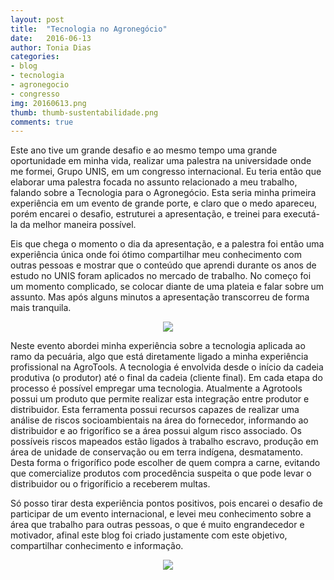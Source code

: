 ```yaml
---
layout: post
title:  "Tecnologia no Agronegócio"
date:   2016-06-13
author: Tonia Dias
categories: 
- blog
- tecnologia
- agronegocio
- congresso
img: 20160613.png
thumb: thumb-sustentabilidade.png
comments: true
---
```


Este ano tive um grande desafio e ao mesmo tempo uma grande oportunidade em minha vida, realizar uma palestra na universidade onde me formei, Grupo UNIS, em um congresso internacional. Eu teria então que elaborar uma palestra focada no assunto relacionado a meu trabalho, falando sobre a Tecnologia para o Agronegócio. Esta seria minha primeira experiência em um evento de grande porte, e claro que o medo apareceu, porém encarei o desafio, estruturei a apresentação, e treinei para executá-la da melhor maneira possível.<!--more-->

Eis que chega o momento o dia da apresentação, e a palestra foi então uma experiência única onde foi ótimo compartilhar meu conhecimento com outras pessoas e mostrar que o conteúdo que aprendi durante os anos de estudo no UNIS foram aplicados no mercado de trabalho. No começo foi um momento complicado, se colocar diante de uma plateia e falar sobre um assunto. Mas após alguns minutos a apresentação transcorreu de forma mais tranquila.

<p align="center">
  <img src="http://toniadias.github.io/assets/img/PalestraUnis.png" />
</p>

Neste evento abordei minha experiência sobre a tecnologia aplicada ao ramo da pecuária, algo que está diretamente ligado a minha experiência profissional na AgroTools. A tecnologia é envolvida desde o início da cadeia produtiva (o produtor) até o final da cadeia (cliente final). Em cada etapa do processo é possível empregar uma tecnologia. Atualmente a Agrotools possui um produto que permite realizar esta integração entre produtor e distribuidor. Esta ferramenta possui recursos capazes de realizar uma análise de riscos socioambientais na área do fornecedor, informando ao distribuidor e ao frigorífico se a área possui algum risco associado. Os possíveis riscos mapeados estão ligados à trabalho escravo, produção em área de unidade de conservação ou em terra indígena, desmatamento. Desta forma o frigorífico pode escolher de quem compra a carne, evitando que comercialize produtos com procedência suspeita o que pode levar o distribuidor ou o frigoríficio a receberem multas. 

Só posso tirar desta experiência pontos positivos, pois encarei o desafio de participar de um evento internacional, e levei meu conhecimento sobre a área que trabalho para outras pessoas, o que é muito engrandecedor e motivador, afinal este blog foi criado justamente com este objetivo, compartilhar conhecimento e informação.​

<p align="center">
  <img src="http://toniadias.github.io/assets/img/CongressoUnis.jpg" />
</p>

